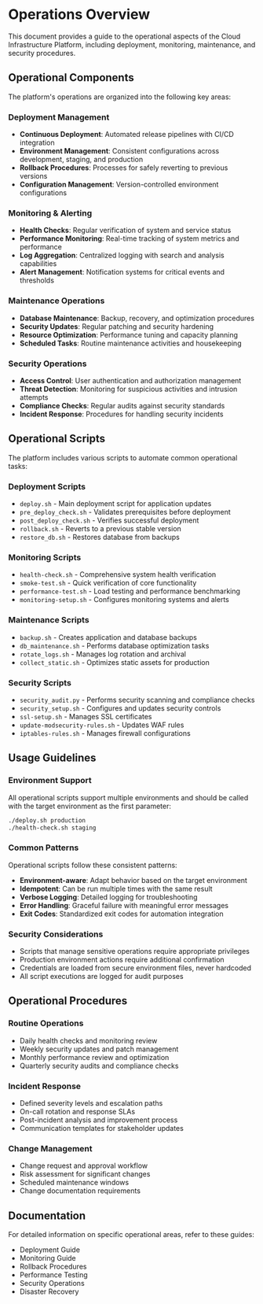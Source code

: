 # Operations Overview

This document provides a guide to the operational aspects of the Cloud Infrastructure Platform, including deployment, monitoring, maintenance, and security procedures.

## Operational Components

The platform's operations are organized into the following key areas:

### Deployment Management

- **Continuous Deployment**: Automated release pipelines with CI/CD integration
- **Environment Management**: Consistent configurations across development, staging, and production
- **Rollback Procedures**: Processes for safely reverting to previous versions
- **Configuration Management**: Version-controlled environment configurations

### Monitoring & Alerting

- **Health Checks**: Regular verification of system and service status
- **Performance Monitoring**: Real-time tracking of system metrics and performance
- **Log Aggregation**: Centralized logging with search and analysis capabilities
- **Alert Management**: Notification systems for critical events and thresholds

### Maintenance Operations

- **Database Maintenance**: Backup, recovery, and optimization procedures
- **Security Updates**: Regular patching and security hardening
- **Resource Optimization**: Performance tuning and capacity planning
- **Scheduled Tasks**: Routine maintenance activities and housekeeping

### Security Operations

- **Access Control**: User authentication and authorization management
- **Threat Detection**: Monitoring for suspicious activities and intrusion attempts
- **Compliance Checks**: Regular audits against security standards
- **Incident Response**: Procedures for handling security incidents

## Operational Scripts

The platform includes various scripts to automate common operational tasks:

### Deployment Scripts

- `deploy.sh` - Main deployment script for application updates
- `pre_deploy_check.sh` - Validates prerequisites before deployment
- `post_deploy_check.sh` - Verifies successful deployment
- `rollback.sh` - Reverts to a previous stable version
- `restore_db.sh` - Restores database from backups

### Monitoring Scripts

- `health-check.sh` - Comprehensive system health verification
- `smoke-test.sh` - Quick verification of core functionality
- `performance-test.sh` - Load testing and performance benchmarking
- `monitoring-setup.sh` - Configures monitoring systems and alerts

### Maintenance Scripts

- `backup.sh` - Creates application and database backups
- `db_maintenance.sh` - Performs database optimization tasks
- `rotate_logs.sh` - Manages log rotation and archival
- `collect_static.sh` - Optimizes static assets for production

### Security Scripts

- `security_audit.py` - Performs security scanning and compliance checks
- `security_setup.sh` - Configures and updates security controls
- `ssl-setup.sh` - Manages SSL certificates
- `update-modsecurity-rules.sh` - Updates WAF rules
- `iptables-rules.sh` - Manages firewall configurations

## Usage Guidelines

### Environment Support

All operational scripts support multiple environments and should be called with the target environment as the first parameter:

```bash
./deploy.sh production
./health-check.sh staging
```

### Common Patterns

Operational scripts follow these consistent patterns:

- **Environment-aware**: Adapt behavior based on the target environment
- **Idempotent**: Can be run multiple times with the same result
- **Verbose Logging**: Detailed logging for troubleshooting
- **Error Handling**: Graceful failure with meaningful error messages
- **Exit Codes**: Standardized exit codes for automation integration

### Security Considerations

- Scripts that manage sensitive operations require appropriate privileges
- Production environment actions require additional confirmation
- Credentials are loaded from secure environment files, never hardcoded
- All script executions are logged for audit purposes

## Operational Procedures

### Routine Operations

- Daily health checks and monitoring review
- Weekly security updates and patch management
- Monthly performance review and optimization
- Quarterly security audits and compliance checks

### Incident Response

- Defined severity levels and escalation paths
- On-call rotation and response SLAs
- Post-incident analysis and improvement process
- Communication templates for stakeholder updates

### Change Management

- Change request and approval workflow
- Risk assessment for significant changes
- Scheduled maintenance windows
- Change documentation requirements

## Documentation

For detailed information on specific operational areas, refer to these guides:

- Deployment Guide
- Monitoring Guide
- Rollback Procedures
- Performance Testing
- Security Operations
- Disaster Recovery
